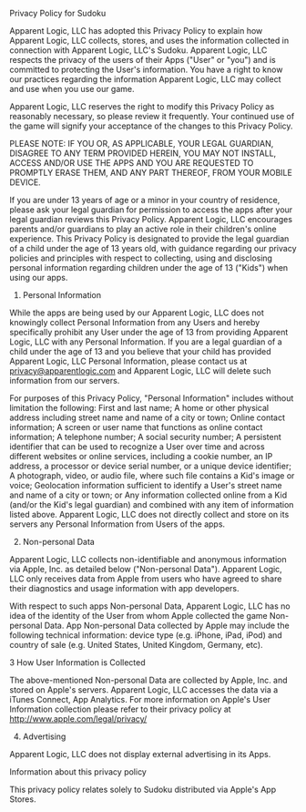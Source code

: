 Privacy Policy for Sudoku

Apparent Logic, LLC has adopted this Privacy Policy to explain how Apparent Logic, LLC collects, stores, and uses the information collected in connection with Apparent Logic, LLC's Sudoku. Apparent Logic, LLC respects the privacy of the users of their Apps ("User" or "you") and is committed to protecting the User's information. You have a right to know our practices regarding the information Apparent Logic, LLC may collect and use when you use our game.

Apparent Logic, LLC reserves the right to modify this Privacy Policy as reasonably necessary, so please review it frequently. Your continued use of the game will signify your acceptance of the changes to this Privacy Policy.

PLEASE NOTE: IF YOU OR, AS APPLICABLE, YOUR LEGAL GUARDIAN, DISAGREE TO ANY TERM PROVIDED HEREIN, YOU MAY NOT INSTALL, ACCESS AND/OR USE THE APPS AND YOU ARE REQUESTED TO PROMPTLY ERASE THEM, AND ANY PART THEREOF, FROM YOUR MOBILE DEVICE.

If you are under 13 years of age or a minor in your country of residence, please ask your legal guardian for permission to access the apps after your legal guardian reviews this Privacy Policy. Apparent Logic, LLC encourages parents and/or guardians to play an active role in their children's online experience. This Privacy Policy is designated to provide the legal guardian of a child under the age of 13 years old, with guidance regarding our privacy policies and principles with respect to collecting, using and disclosing personal information regarding children under the age of 13 ("Kids") when using our apps.

1. Personal Information

While the apps are being used by our Apparent Logic, LLC does not knowingly collect Personal Information from any Users and hereby specifically prohibit any User under the age of 13 from providing Apparent Logic, LLC with any Personal Information. If you are a legal guardian of a child under the age of 13 and you believe that your child has provided Apparent Logic, LLC Personal Information, please contact us at privacy@apparentlogic.com and Apparent Logic, LLC will delete such information from our servers.

For purposes of this Privacy Policy, "Personal Information" includes without limitation the following:
First and last name;
A home or other physical address including street name and name of a city or town;
Online contact information;
A screen or user name that functions as online contact information;
A telephone number;
A social security number;
A persistent identifier that can be used to recognize a User over time and across different websites or online services, including a cookie number, an IP address, a processor or device serial number, or a unique device identifier;
A photograph, video, or audio file, where such file contains a Kid's image or voice;
Geolocation information sufficient to identify a User's street name and name of a city or town; or
Any information collected online from a Kid (and/or the Kid's legal guardian) and combined with any item of information listed above.
Apparent Logic, LLC does not directly collect and store on its servers any Personal Information from Users of the apps.

2. Non-personal Data

Apparent Logic, LLC collects non-identifiable and anonymous information via Apple, Inc. as detailed below ("Non-personal Data"). Apparent Logic, LLC only receives data from Apple from users who have agreed to share their diagnostics and usage information with app developers.

With respect to such apps Non-personal Data, Apparent Logic, LLC has no idea of the identity of the User from whom Apple collected the game Non-personal Data. App Non-personal Data collected by Apple may include the following technical information: device type (e.g. iPhone, iPad, iPod) and country of sale (e.g. United States, United Kingdom, Germany, etc).

3 How User Information is Collected

The above-mentioned Non-personal Data are collected by Apple, Inc. and stored on Apple's servers. Apparent Logic, LLC accesses the data via a iTunes Connect, App Analytics. For more information on Apple's User Information collection please refer to their privacy policy at http://www.apple.com/legal/privacy/

4. Advertising

Apparent Logic, LLC does not display external advertising in its Apps.

Information about this privacy policy

This privacy policy relates solely to Sudoku distributed via Apple's App Stores.
